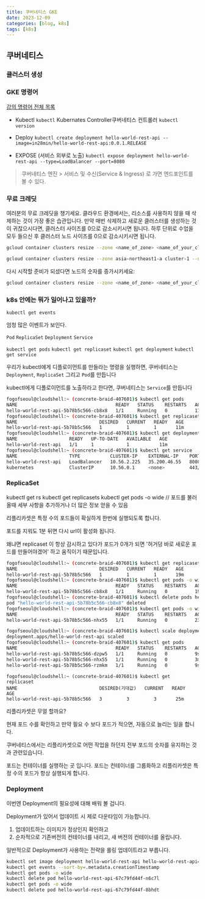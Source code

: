 ```yaml
---
title: 쿠버네티스 GKE
date: 2023-12-09
categories: [blog, k8s]
tags: [k8s]
---
```

## 쿠버네티스 

### 클러스터 생성

### GKE 명령어

[강의 명령어 전체 목록](https://github.com/in28minutes/kubernetes-crash-course#commands-executed-during-the-course)

- Kubectl
    `kubectl` Kubernates Controller쿠버네티스 컨트롤러
    `kubectl version`

- Deploy
    `kubectl create deployment hello-world-rest-api --image=in28min/hello-world-rest-api:0.0.1.RELEASE`

- EXPOSE (서비스 외부로 노출)
    `kubectl expose deployment hello-world-rest-api --type=LoadBalancer --port=8080`

> 쿠버네티스 엔진 >  서비스 및 수신(Service & Ingress) 로 가면 엔드포인트를 볼 수 있다.

### 무료 크레딧 

여러분의 무료 크레딧을 챙기세요.
클라우드 환경에서는, 리소스를 사용하지 않을 때 삭제하는 것이 가장 좋은 습관입니다.
만약 매번 삭제하고 새로운 클러스터를 생성하는 것이 귀찮으시다면, 클러스터 사이즈를 0으로 감소시키시면 됩니다.
하루 단위로 수업을 모두 들으신 후 클러스터 노드 사이즈를 0으로 감소시키시면 됩니다.

```sh
gcloud container clusters resize --zone <name_of_zone> <name_of_your_cluster> --num-nodes=0

gcloud container clusters resize --zone asia-northeast1-a cluster-1 --num-nodes=0
```
다시 시작할 준비가 되셨다면 노드의 숫자를 증가시키세요:

```sh
gcloud container clusters resize --zone <name_of_zone> <name_of_your_cluster> --num-nodes=3
```

### k8s 안에는 뭐가 일어나고 있을까?

`kubectl get events`

엄청 많은 이벤트가 보인다.

`Pod`
`ReplicaSet`
`Deployment`
`Service`

`kubectl get pods` 
`kubectl get replicaset`
`kubectl get deployment`
`kubectl get service`

우리가 kubectl에게 디플로이먼트를 만들라는 명령을 실행하면, 쿠버네티스는 `Deployment`, `ReplicaSet` 그리고 `Pod`를 만듭니다

kubectl에게 디폴로이먼트를 노출하라고 한다면, 쿠버네티스는 `Service`를 만듭니다

```sh
fogofseoul@cloudshell:~ (concrete-braid-407601)$ kubectl get pods
NAME                                    READY   STATUS    RESTARTS   AGE
hello-world-rest-api-5b78b5c566-cb8x8   1/1     Running   0          11m
fogofseoul@cloudshell:~ (concrete-braid-407601)$ kubectl get replicasets
NAME                              DESIRED   CURRENT   READY   AGE
hello-world-rest-api-5b78b5c566   1         1         1       11m
fogofseoul@cloudshell:~ (concrete-braid-407601)$ kubectl get deployment
NAME                   READY   UP-TO-DATE   AVAILABLE   AGE
hello-world-rest-api   1/1     1            1           11m
fogofseoul@cloudshell:~ (concrete-braid-407601)$ kubectl get service
NAME                   TYPE           CLUSTER-IP    EXTERNAL-IP    PORT(S)          AGE
hello-world-rest-api   LoadBalancer   10.56.2.225   35.200.46.55   8080:32742/TCP   8m22s
kubernetes             ClusterIP      10.56.0.1     <none>         443/TCP          171m
```

### ReplicaSet

kubectl get rs
kubectl get replicasets
kubectl get pods -o wide // 포드를 불러올때 세부 사항을 추가하거나 더 많은 정보 얻을 수 있음

리플리카셋은 특정 수의 포드들이 확실하게 한번에 실행되도록 합니다.

포드를 지워도 1분 뒤면 다시 url이 활성화 됩니다. 

왜냐면 replicaset 이 항상 감시하고 있다가 포드가 0개가 되면 '허거덩 바로 새로운 포드를 만들어야겠어' 하고 움직이기 때문입니다.

```sh
fogofseoul@cloudshell:~ (concrete-braid-407601)$ kubectl get replicasets
NAME                              DESIRED   CURRENT   READY   AGE
hello-world-rest-api-5b78b5c566   1         1         1       19m
fogofseoul@cloudshell:~ (concrete-braid-407601)$ kubectl get pods -o wide
NAME                                    READY   STATUS    RESTARTS   AGE   IP          NODE                                       NOMINATED NODE   READINESS GATES
hello-world-rest-api-5b78b5c566-cb8x8   1/1     Running   0          19m   10.52.0.3   gke-cluster-1-default-pool-d2489f88-6q5f   <none>           <none>
fogofseoul@cloudshell:~ (concrete-braid-407601)$ kubectl delete pods hello-world-rest-api-5b78b5c566-cb8x8
pod "hello-world-rest-api-5b78b5c566-cb8x8" deleted
fogofseoul@cloudshell:~ (concrete-braid-407601)$ kubectl get pods -o wide
NAME                                    READY   STATUS    RESTARTS   AGE   IP          NODE                                       NOMINATED NODE   READINESS GATES
hello-world-rest-api-5b78b5c566-nhx55   1/1     Running   0          23s   10.52.1.3   gke-cluster-1-default-pool-d2489f88-gpwq   <none>           <none>
```

```sh
fogofseoul@cloudshell:~ (concrete-braid-407601)$ kubectl scale deployment hello-world-rest-api --replicas=3
deployment.apps/hello-world-rest-api scaled
fogofseoul@cloudshell:~ (concrete-braid-407601)$ kubectl get pods
NAME                                    READY   STATUS    RESTARTS   AGE
hello-world-rest-api-5b78b5c566-dzpw5   1/1     Running   0          9s
hello-world-rest-api-5b78b5c566-nhx55   1/1     Running   0          3m35s
hello-world-rest-api-5b78b5c566-rzmkm   1/1     Running   0          9s
```

```
fogofseoul@cloudshell:~ (concrete-braid-407601)$ kubectl get replicaset
NAME                              DESIRED(기대값)   CURRENT   READY   AGE
hello-world-rest-api-5b78b5c566   3         3         3       25m
```

리플리카셋은 무얼 할까요?

현재 포드 수를 확인하고 만약 필요 수 보다 포드가 적으면, 자동으로 늘리는 일을 합니다.

쿠버네티스에서는 리플리카셋으로 어떤 작업을 하던지 전부 포드의 숫자를 유지하는 것과 관련있습니다.

포드는 컨테이너를 실행하는 곳 입니다. 포드는 컨테이너를 그룹화하고 리플리카셋은 특정 수의 포드가 항상 실행되게 합니다.


### Deployment

이번엔 Deployment의 필요성에 대해 배워 볼 겁니다.

Deployment가 있어서 업데이트 시 제로 다운타임이 가능합니다. 

1. 업데이트하는 이미지가 정상인지 확인하고
2. 순차적으로 기존버전의 컨테이너를 내리고, 새 버전의 컨테이너를 올립니다.

일반적으로 Deployment가 사용하는 전략을 롤링 업데이트라고 부릅니다.

```sh
kubectl set image deployment hello-world-rest-api hello-world-rest-api=in28min/hello-world-rest-api:0.0.2.RELEASE
kubectl get events --sort-by=.metadata.creationTimestamp
kubectl get pods -o wide
kubectl delete pod hello-world-rest-api-67c79fd44f-n6c7l
kubectl get pods -o wide
kubectl delete pod hello-world-rest-api-67c79fd44f-8bhdt
```
